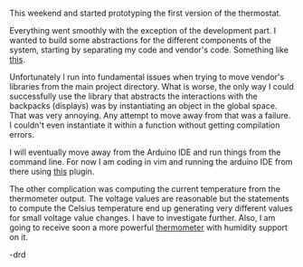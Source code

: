 This weekend and started prototyping the first version of the thermostat.

Everything went smoothly with the exception of the development part. I wanted
to build some abstractions for the different components of the system, starting
by separating my code and vendor's code. Something like
[this](http://arduino.stackexchange.com/a/579).

Unfortunately I run into fundamental issues when trying to move vendor's
libraries from the main project directory. What is worse, the only way I could
successfully use the library that abstracts the interactions with the backpacks
(displays) was by instantiating an object in the global space. That was very
annoying. Any attempt to move away from that was a failure. I couldn't even
instantiate it within a function without getting compilation errors.

I will eventually move away from the Arduino IDE and run things from the
command line.  For now I am coding in vim and running the arduino IDE from 
there using
[this](http://usevim.com/2015/05/25/hardy/) plugin.

The other complication was computing the current temperature from the
thermometer output.  The voltage values are reasonable but the statements to
compute the Celsius temperature end up generating very different values for
small voltage value changes. I have to investigate further. Also, I am going to
receive soon a more powerful
[thermometer](https://www.adafruit.com/products/1899) with humidity support on
it.

-drd
